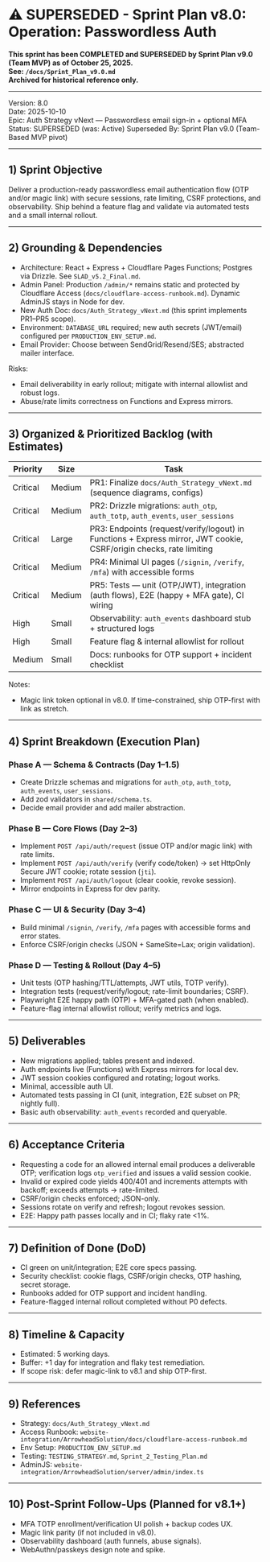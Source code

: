 # ⚠️ SUPERSEDED - Sprint Plan v8.0: Operation: Passwordless Auth

**This sprint has been COMPLETED and SUPERSEDED by Sprint Plan v9.0 (Team MVP) as of October 25, 2025.**  
**See: `/docs/Sprint_Plan_v9.0.md`**  
**Archived for historical reference only.**

---

Version: 8.0  
Date: 2025-10-10  
Epic: Auth Strategy vNext — Passwordless email sign-in + optional MFA  
Status: SUPERSEDED (was: Active)
Superseded By: Sprint Plan v9.0 (Team-Based MVP pivot)

---

## 1) Sprint Objective
Deliver a production-ready passwordless email authentication flow (OTP and/or magic link) with secure sessions, rate limiting, CSRF protections, and observability. Ship behind a feature flag and validate via automated tests and a small internal rollout.

---

## 2) Grounding & Dependencies
- Architecture: React + Express + Cloudflare Pages Functions; Postgres via Drizzle. See `SLAD_v5.2_Final.md`.
- Admin Panel: Production `/admin/*` remains static and protected by Cloudflare Access (`docs/cloudflare-access-runbook.md`). Dynamic AdminJS stays in Node for dev.
- New Auth Doc: `docs/Auth_Strategy_vNext.md` (this sprint implements PR1–PR5 scope).
- Environment: `DATABASE_URL` required; new auth secrets (JWT/email) configured per `PRODUCTION_ENV_SETUP.md`.
- Email Provider: Choose between SendGrid/Resend/SES; abstracted mailer interface.

Risks:
- Email deliverability in early rollout; mitigate with internal allowlist and robust logs.
- Abuse/rate limits correctness on Functions and Express mirrors.

---

## 3) Organized & Prioritized Backlog (with Estimates)
| Priority | Size | Task |
|----------|------|------|
| Critical | Medium | PR1: Finalize `docs/Auth_Strategy_vNext.md` (sequence diagrams, configs) |
| Critical | Medium | PR2: Drizzle migrations: `auth_otp`, `auth_totp`, `auth_events`, `user_sessions` |
| Critical | Large | PR3: Endpoints (request/verify/logout) in Functions + Express mirror, JWT cookie, CSRF/origin checks, rate limiting |
| Critical | Medium | PR4: Minimal UI pages (`/signin`, `/verify`, `/mfa`) with accessible forms |
| Critical | Medium | PR5: Tests — unit (OTP/JWT), integration (auth flows), E2E (happy + MFA gate), CI wiring |
| High | Small | Observability: `auth_events` dashboard stub + structured logs |
| High | Small | Feature flag & internal allowlist for rollout |
| Medium | Small | Docs: runbooks for OTP support + incident checklist |

Notes:
- Magic link token optional in v8.0. If time-constrained, ship OTP-first with link as stretch.

---

## 4) Sprint Breakdown (Execution Plan)

### Phase A — Schema & Contracts (Day 1–1.5)
- Create Drizzle schemas and migrations for `auth_otp`, `auth_totp`, `auth_events`, `user_sessions`.
- Add zod validators in `shared/schema.ts`.
- Decide email provider and add mailer abstraction.

### Phase B — Core Flows (Day 2–3)
- Implement `POST /api/auth/request` (issue OTP and/or magic link) with rate limits.
- Implement `POST /api/auth/verify` (verify code/token) → set HttpOnly Secure JWT cookie; rotate session (`jti`).
- Implement `POST /api/auth/logout` (clear cookie, revoke session).
- Mirror endpoints in Express for dev parity.

### Phase C — UI & Security (Day 3–4)
- Build minimal `/signin`, `/verify`, `/mfa` pages with accessible forms and error states.
- Enforce CSRF/origin checks (JSON + SameSite=Lax; origin validation).

### Phase D — Testing & Rollout (Day 4–5)
- Unit tests (OTP hashing/TTL/attempts, JWT utils, TOTP verify).
- Integration tests (request/verify/logout; rate-limit boundaries; CSRF).
- Playwright E2E happy path (OTP) + MFA-gated path (when enabled).
- Feature-flag internal allowlist rollout; verify metrics and logs.

---

## 5) Deliverables
- New migrations applied; tables present and indexed.
- Auth endpoints live (Functions) with Express mirrors for local dev.
- JWT session cookies configured and rotating; logout works.
- Minimal, accessible auth UI.
- Automated tests passing in CI (unit, integration, E2E subset on PR; nightly full).
- Basic auth observability: `auth_events` recorded and queryable.

---

## 6) Acceptance Criteria
- Requesting a code for an allowed internal email produces a deliverable OTP; verification logs `otp_verified` and issues a valid session cookie.
- Invalid or expired code yields 400/401 and increments attempts with backoff; exceeds attempts → rate-limited.
- CSRF/origin checks enforced; JSON-only.
- Sessions rotate on verify and refresh; logout revokes session.
- E2E: Happy path passes locally and in CI; flaky rate <1%.

---

## 7) Definition of Done (DoD)
- CI green on unit/integration; E2E core specs passing.
- Security checklist: cookie flags, CSRF/origin checks, OTP hashing, secret storage.
- Runbooks added for OTP support and incident handling.
- Feature-flagged internal rollout completed without P0 defects.

---

## 8) Timeline & Capacity
- Estimated: 5 working days.
- Buffer: +1 day for integration and flaky test remediation.
- If scope risk: defer magic-link to v8.1 and ship OTP-first.

---

## 9) References
- Strategy: `docs/Auth_Strategy_vNext.md`
- Access Runbook: `website-integration/ArrowheadSolution/docs/cloudflare-access-runbook.md`
- Env Setup: `PRODUCTION_ENV_SETUP.md`
- Testing: `TESTING_STRATEGY.md`, `Sprint_2_Testing_Plan.md`
- AdminJS: `website-integration/ArrowheadSolution/server/admin/index.ts`

---

## 10) Post-Sprint Follow-Ups (Planned for v8.1+)
- MFA TOTP enrollment/verification UI polish + backup codes UX.
- Magic link parity (if not included in v8.0).
- Observability dashboard (auth funnels, abuse signals).
- WebAuthn/passkeys design note and spike.
